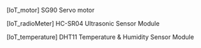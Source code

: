 [IoT_motor]
SG90 Servo motor 

[IoT_radioMeter]
HC-SR04 Ultrasonic Sensor Module

[IoT_temperature]
DHT11 Temperature & Humidity Sensor Module

